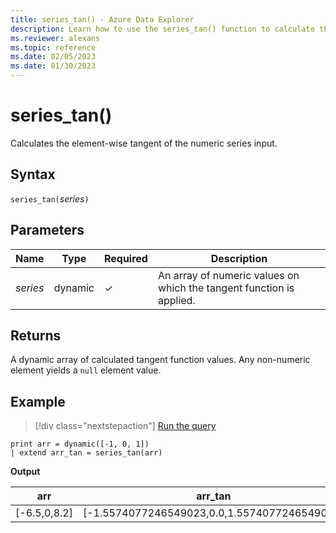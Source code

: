 ```yaml
---
title: series_tan() - Azure Data Explorer
description: Learn how to use the series_tan() function to calculate the element-wise tangent of the numeric series input.
ms.reviewer: alexans
ms.topic: reference
ms.date: 02/05/2023
ms.date: 01/30/2023
---
```

# series_tan()

Calculates the element-wise tangent of the numeric series input.

## Syntax

`series_tan(`*series*`)`

## Parameters

| Name | Type | Required | Description |
|--|--|--|--|
| *series* | dynamic | &check; | An array of numeric values on which the tangent function is applied.|

## Returns

A dynamic array of calculated tangent function values. Any non-numeric element yields a `null` element value.

## Example

> [!div class="nextstepaction"]
> <a href="https://dataexplorer.azure.com/clusters/help/databases/Samples?query=H4sIAAAAAAAAAysoyswrUUgsKlKwVUipzEvMzUzWiNY11FEw0FEwjNXkqlFIrShJzUsBKYkvScwDKitOLcpMLQZxNICCmgCTiCSoQgAAAA==" target="_blank">Run the query</a>

```kusto
print arr = dynamic([-1, 0, 1])
| extend arr_tan = series_tan(arr)
```

**Output**

|arr|arr_tan|
|---|---|
|[-6.5,0,8.2]|[-1.5574077246549023,0.0,1.5574077246549023]|
